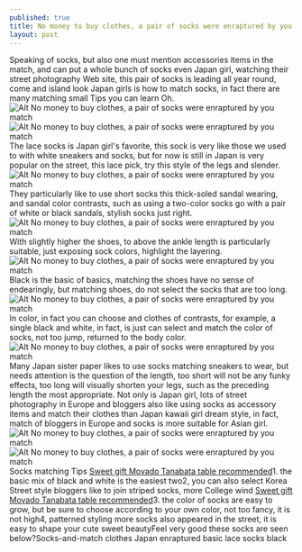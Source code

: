 ```yaml
---
published: true
title: No money to buy clothes, a pair of socks were enraptured by you match
layout: post
---
```

Speaking of socks, but also one must mention accessories items in the match, and can put a whole bunch of socks even Japan girl, watching their street photography Web site, this pair of socks is leading all year round, come and island look Japan girls is how to match socks, in fact there are many matching small Tips you can learn Oh.![Alt No money to buy clothes, a pair of socks were enraptured by you match](https://c1.staticflickr.com/9/8706/28293918924_6536d0a3b9_z.jpg)![Alt No money to buy clothes, a pair of socks were enraptured by you match](https://c1.staticflickr.com/9/8698/28835905131_5b197877b9_b.jpg)The lace socks is Japan girl\'s favorite, this sock is very like those we used to with white sneakers and socks, but for now is still in Japan is very popular on the street, this lace pick, try this style of the legs and slender.![Alt No money to buy clothes, a pair of socks were enraptured by you match](https://c1.staticflickr.com/9/8896/28880192126_6b6886b744_b.jpg)They particularly like to use short socks this thick-soled sandal wearing, and sandal color contrasts, such as using a two-color socks go with a pair of white or black sandals, stylish socks just right.![Alt No money to buy clothes, a pair of socks were enraptured by you match](https://c1.staticflickr.com/9/8887/28626535150_073edc1e5c_b.jpg)With slightly higher the shoes, to above the ankle length is particularly suitable, just exposing sock colors, highlight the layering.![Alt No money to buy clothes, a pair of socks were enraptured by you match](https://c1.staticflickr.com/9/8742/28626547000_ba24f366fb_b.jpg)Black is the basic of basics, matching the shoes have no sense of endearingly, but matching shoes, do not select the socks that are too long.![Alt No money to buy clothes, a pair of socks were enraptured by you match](https://c1.staticflickr.com/9/8788/28626557630_68064319b2_b.jpg)In color, in fact you can choose and clothes of contrasts, for example, a single black and white, in fact, is just can select and match the color of socks, not too jump, returned to the body color.![Alt No money to buy clothes, a pair of socks were enraptured by you match](https://c1.staticflickr.com/9/8641/28626574460_5cb3911a9b_b.jpg)Many Japan sister paper likes to use socks matching sneakers to wear, but needs attention is the question of the length, too short will not be any funky effects, too long will visually shorten your legs, such as the preceding length the most appropriate. Not only is Japan girl, lots of street photography in Europe and bloggers also like using socks as accessory items and match their clothes than Japan kawaii girl dream style, in fact, match of bloggers in Europe and socks is more suitable for Asian girl.![Alt No money to buy clothes, a pair of socks were enraptured by you match](https://c1.staticflickr.com/9/8647/28835955841_1ee6bc5f32_b.jpg)![Alt No money to buy clothes, a pair of socks were enraptured by you match](https://c2.staticflickr.com/8/7517/28911721695_0c728e5341_b.jpg)Socks matching Tips [Sweet gift Movado Tanabata table recommended](https://dolcegabbana2.wordpress.com/2016/08/01/sweet-gift-movado-tanabata-table-recommended/)1. the basic mix of black and white is the easiest two2, you can also select Korea Street style bloggers like to join striped socks, more College wind [Sweet gift Movado Tanabata table recommended](https://dolcegabbana2.wordpress.com/2016/08/01/sweet-gift-movado-tanabata-table-recommended/)3. the color of socks are easy to grow, but be sure to choose according to your own color, not too fancy, it is not high4, patterned styling more socks also appeared in the street, it is easy to shape your cute sweet beautyFeel very good these socks are seen below?Socks-and-match clothes Japan enraptured basic lace socks black